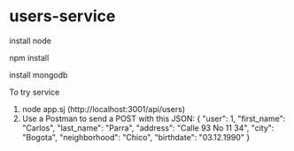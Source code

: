 # users-service

install node

npm install

install mongodb

To try service

1. node app.sj (http://localhost:3001/api/users)
2. Use a Postman to send a POST with this JSON:
   {
  "user": 1,
  "first_name": "Carlos",
  "last_name": "Parra",
  "address": "Calle 93 No 11 34",
  "city":  "Bogota",
  "neighborhood":  "Chico",
  "birthdate":  "03.12.1990"
  }

